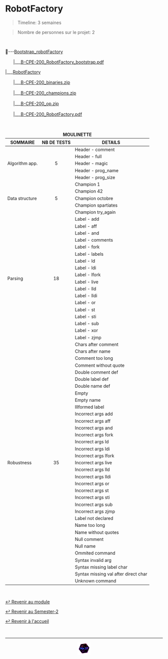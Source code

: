 # RobotFactory

> Timeline: 3 semaines

> Nombre de personnes sur le projet: 2

<br>

📂---[Bootstrap_robotFactory](https://github.com/Studio-17/Epitech-Subjects/tree/main/Semester-2/B-CPE-200/RobotFactory/Bootstrap_robotFactory)

ㅤㅤ|\_\_\_[B-CPE-200_RobotFactory_bootstrap.pdf](https://github.com/Studio-17/Epitech-Subjects/blob/main/Semester-2/B-CPE-200/RobotFactory/Bootstrap_robotFactory/B-CPE-200_RobotFactory_bootstrap.pdf)

|\_\_\_[RobotFactory](https://github.com/Studio-17/Epitech-Subjects/tree/main/Semester-2/B-CPE-200/RobotFactory/RobotFactory)

ㅤㅤ|\_\_\_[B-CPE-200_binaries.zip](https://github.com/Studio-17/Epitech-Subjects/blob/main/Semester-2/B-CPE-200/RobotFactory/RobotFactory/B-CPE-200_binaries.zip)

ㅤㅤ|\_\_\_[B-CPE-200_champions.zip](https://github.com/Studio-17/Epitech-Subjects/blob/main/Semester-2/B-CPE-200/RobotFactory/RobotFactory/B-CPE-200_champions.zip)

ㅤㅤ|\_\_\_[B-CPE-200_op.zip](https://github.com/Studio-17/Epitech-Subjects/blob/main/Semester-2/B-CPE-200/RobotFactory/RobotFactory/B-CPE-200_op.zip)

ㅤㅤ|\_\_\_[B-CPE-200_RobotFactory.pdf](https://github.com/Studio-17/Epitech-Subjects/blob/main/Semester-2/B-CPE-200/RobotFactory/RobotFactory/B-CPE-200_RobotFactory.pdf)


<br>


<table align="center">
    <thead>
        <tr>
            <td colspan="3" align="center"><strong>MOULINETTE</strong></td>
        </tr>
        <tr>
            <th>SOMMAIRE</th>
            <th>NB DE TESTS</th>
            <th>DETAILS</th>
        </tr>
    </thead>
    <tbody>
        <tr>
            <td rowspan="5">Algorithm app.</td>
            <td rowspan="5" style="text-align: center;">5</td>
            <td>Header - comment</td>
        </tr>
    		<tr>
			<td>Header - full</td>
		</tr>
		<tr>
			<td>Header - magic</td>
		</tr>
		<tr>
			<td>Header - prog_name</td>
		</tr>
		<tr>
			<td>Header - prog_size</td>
		</tr>
        <tr>
            <td rowspan="5">Data structure</td>
            <td rowspan="5" style="text-align: center;">5</td>
            <td>Champion 1</td>
        </tr>
    		<tr>
			<td>Champion 42</td>
		</tr>
		<tr>
			<td>Champion octobre</td>
		</tr>
		<tr>
			<td>Champion spartiates</td>
		</tr>
		<tr>
			<td>Champion try_again</td>
		</tr>
        <tr>
            <td rowspan="18">Parsing</td>
            <td rowspan="18" style="text-align: center;">18</td>
            <td>Label - add</td>
        </tr>
    		<tr>
			<td>Label - aff</td>
		</tr>
		<tr>
			<td>Label - and</td>
		</tr>
		<tr>
			<td>Label - comments</td>
		</tr>
		<tr>
			<td>Label - fork</td>
		</tr>
		<tr>
			<td>Label - labels</td>
		</tr>
		<tr>
			<td>Label - ld</td>
		</tr>
		<tr>
			<td>Label - ldi</td>
		</tr>
		<tr>
			<td>Label - lfork</td>
		</tr>
		<tr>
			<td>Label - live</td>
		</tr>
		<tr>
			<td>Label - lld</td>
		</tr>
		<tr>
			<td>Label - lldi</td>
		</tr>
		<tr>
			<td>Label - or</td>
		</tr>
		<tr>
			<td>Label - st</td>
		</tr>
		<tr>
			<td>Label - sti</td>
		</tr>
		<tr>
			<td>Label - sub</td>
		</tr>
		<tr>
			<td>Label - xor</td>
		</tr>
		<tr>
			<td>Label - zjmp</td>
		</tr>
        <tr>
            <td rowspan="35">Robustness</td>
            <td rowspan="35" style="text-align: center;">35</td>
            <td>Chars after comment</td>
        </tr>
    		<tr>
			<td>Chars after name</td>
		</tr>
		<tr>
			<td>Comment too long</td>
		</tr>
		<tr>
			<td>Comment without quote</td>
		</tr>
		<tr>
			<td>Double comment def</td>
		</tr>
		<tr>
			<td>Double label def</td>
		</tr>
		<tr>
			<td>Double name def</td>
		</tr>
		<tr>
			<td>Empty</td>
		</tr>
		<tr>
			<td>Empty name</td>
		</tr>
		<tr>
			<td>Illformed label</td>
		</tr>
		<tr>
			<td>Incorrect args add</td>
		</tr>
		<tr>
			<td>Incorrect args aff</td>
		</tr>
		<tr>
			<td>Incorrect args and</td>
		</tr>
		<tr>
			<td>Incorrect args fork</td>
		</tr>
		<tr>
			<td>Incorrect args ld</td>
		</tr>
		<tr>
			<td>Incorrect args ldi</td>
		</tr>
		<tr>
			<td>Incorrect args lfork</td>
		</tr>
		<tr>
			<td>Incorrect args live</td>
		</tr>
		<tr>
			<td>Incorrect args lld</td>
		</tr>
		<tr>
			<td>Incorrect args lldi</td>
		</tr>
		<tr>
			<td>Incorrect args or</td>
		</tr>
		<tr>
			<td>Incorrect args st</td>
		</tr>
		<tr>
			<td>Incorrect args sti</td>
		</tr>
		<tr>
			<td>Incorrect args sub</td>
		</tr>
		<tr>
			<td>Incorrect args zjmp</td>
		</tr>
		<tr>
			<td>Label not declared</td>
		</tr>
		<tr>
			<td>Name too long</td>
		</tr>
		<tr>
			<td>Name without quotes</td>
		</tr>
		<tr>
			<td>Null comment</td>
		</tr>
		<tr>
			<td>Null name</td>
		</tr>
		<tr>
			<td>Ommited command</td>
		</tr>
		<tr>
			<td>Syntax invalid arg</td>
		</tr>
		<tr>
			<td>Syntax missing label char</td>
		</tr>
		<tr>
			<td>Syntax missing val after direct char</td>
		</tr>
		<tr>
			<td>Unknown command</td>
		</tr>
	</tbody>
</table>

<br>

[↩️ Revenir au module](https://github.com/Studio-17/Epitech-Subjects/blob/main/Semester-2/B-CPE-200)

[↩️ Revenir au Semester-2](https://github.com/Studio-17/Epitech-Subjects/blob/main/Semester-2)

[↩️ Revenir à l'accueil](https://github.com/Studio-17/Epitech-Subjects/)

<br>

---

<div align="center">

<a href="https://github.com/Studio-17" target="_blank"><img src="../../../assets/voc17.gif" width="40"></a>

</div>